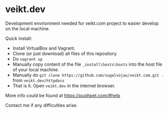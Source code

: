 # veikt.dev
Development environment needed for veikt.com project to easier develop on the local machine. 

Quick install:
- Install VirtualBox and Vagrant. 
- Clone (or just download) all files of this repository.
- Do `vagrant up`
- Manually copy content of the file `_install\hosts\hosts` into the host file of your local machine.
- Manually do `git clone https://github.com/sugalvojau/veikt.com.git .` from `veikt.dev/httpdocs`
- That is it. Open `veikt.dev` in the internet browser.

More info could be found at https://puphpet.com/#help

Contact me if any difficulties arise.
